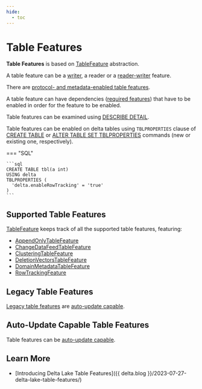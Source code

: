 ```yaml
---
hide:
  - toc
---
```


# Table Features

**Table Features** is based on [TableFeature](TableFeature.md) abstraction.

A table feature can be a [writer](WriterFeature.md), a reader or a [reader-writer](ReaderWriterFeature.md) feature.

There are [protocol- and metadata-enabled table features](../Protocol.md#extractAutomaticallyEnabledFeatures).

A table feature can have dependencies ([required features](TableFeature.md#requiredFeatures)) that have to be enabled in order for the feature to be enabled.

Table features can be examined using [DESCRIBE DETAIL](../commands/describe-detail/index.md).

Table features can be enabled on delta tables using `TBLPROPERTIES` clause of [CREATE TABLE](../commands/create-table/index.md) or [ALTER TABLE SET TBLPROPERTIES](../commands/alter/AlterTableSetPropertiesDeltaCommand.md) commands (new or existing one, respectively).

=== "SQL"

    ```sql
    CREATE TABLE tbl(a int)
    USING delta
    TBLPROPERTIES (
      'delta.enableRowTracking' = 'true'
    )
    ```

## Supported Table Features

[TableFeature](TableFeature.md#allSupportedFeaturesMap) keeps track of all the supported table features, featuring:

* [AppendOnlyTableFeature](../append-only-tables/AppendOnlyTableFeature.md)
* [ChangeDataFeedTableFeature](../change-data-feed/ChangeDataFeedTableFeature.md)
* [ClusteringTableFeature](../liquid-clustering/ClusteringTableFeature.md)
* [DeletionVectorsTableFeature](../deletion-vectors/DeletionVectorsTableFeature.md)
* [DomainMetadataTableFeature](DomainMetadataTableFeature.md)
* [RowTrackingFeature](../row-tracking/RowTrackingFeature.md)

## Legacy Table Features

[Legacy table features](TableFeature.md#isLegacyFeature) are [auto-update capable](FeatureAutomaticallyEnabledByMetadata.md#automaticallyUpdateProtocolOfExistingTables).

## Auto-Update Capable Table Features

Table features can be [auto-update capable](FeatureAutomaticallyEnabledByMetadata.md#automaticallyUpdateProtocolOfExistingTables).

## Learn More

* [Introducing Delta Lake Table Features]({{ delta.blog }}/2023-07-27-delta-lake-table-features/)

